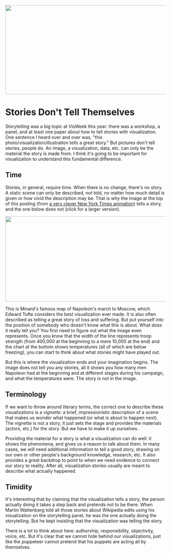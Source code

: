 <p align="center"><img src="https://media.eagereyes.org/media/2010/polevaulting.jpg" alt="" width="560" height="279" /></p>

# Stories Don't Tell Themselves

Storytelling was a big topic at VisWeek this year: there was a workshop, a panel, and at least one paper about how to tell stories with visualization. One sentence I heard over and over was, "this photo/visualization/illustration tells a great story." But pictures don't tell stories, people do. An image, a visualization, data, etc. can only be the material the story is made from. I think it's going to be important for visualization to understand this fundamental difference.

## Time

Stories, in general, require time. When there is no change, there's no story. A static scene can only be described, not told, no matter how much detail is given or how vivid the description may be. That is why the image at the top of this posting (from <a href="http://www.nytimes.com/interactive/2008/08/18/sports/olympics/18-pole-vault-graphic.html">a very clever New York Times animation</a>) tells a story, and the one below does not (click for a larger version).

<p class="img"><a href="https://media.eagereyes.org/media/2010/minard-large.jpg" rel="lightbox"><img src="https://media.eagereyes.org/media/2010/minard-small.jpg" alt="" width="560" height="267" /></a></p>

This is Minard's famous map of Napoleon's march to Moscow, which Edward Tufte considers the best visualization ever made. It is also often described as telling a great story of loss and suffering. But put yourself into the position of somebody who doesn't know what this is about. What does it really tell you? You first need to figure out what the image even represents. Once you know that the width of the line represents troop strength (from 400,000 at the beginning to a mere 10,000 at the end) and the chart at the bottom shows temperatures (all of which are below freezing), you can start to think about what stories might have played out.

But this is where the visualization ends and your imagination begins. The image does not tell you any stories, all it shows you how many men Napoleon had at the beginning and at different stages during his campaign, and what the temperatures were. The story is not in the image.

## Terminology

If we want to throw around literary terms, the correct one to describe these visualizations is a <em>vignette</em>: a brief, impressionistic description of a scene that makes us wonder what happened (or what is about to happen next). The vignette is not a story, it just sets the stage and provides the materials (actors, etc.) for the story. But we have to make it up ourselves.

Providing the material for a story is what a visualization can do well: it shows the phenomena, and gives us a reason to talk about them. In many cases, we will need additional information to tell a good story, drawing on our own or other people's background knowledge, research, etc. It also provides a great backdrop to point to when we need evidence to connect our story to reality. After all, visualization stories usually are meant to describe what actually happened.

## Timidity

It's interesting that by claiming that the visualization tells a story, the person actually doing it takes a step back and pretends not to be there. When Martin Wattenberg told all those stories about Wikipedia edits using his visualization on the storytelling panel, he was the one actually doing the storytelling. But he kept insisting that the visualization was telling the story.

There is a lot to think about here: authorship, responsibility, objectivity, voice, etc. But it's clear that we cannot hide behind our visualizations, just like the puppeteer cannot pretend that his puppets are acting all by themselves.
